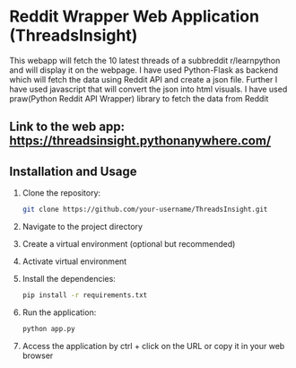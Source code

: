# Reddit Wrapper Web Application (ThreadsInsight)

This webapp will fetch the 10 latest threads of a subbreddit r/learnpython and will display it on the webpage. I have used Python-Flask as backend 
which will fetch the data using Reddit API and create a json file. Further I have used javascript that will convert the json into html visuals.
I have used praw(Python Reddit API Wrapper) library to fetch the data from Reddit

## Link to the web app: https://threadsinsight.pythonanywhere.com/

## Installation and Usage

1. Clone the repository:

   ```bash
   git clone https://github.com/your-username/ThreadsInsight.git

2. Navigate to the project directory
3. Create a virtual environment (optional but recommended)
4. Activate virtual environment

5. Install the dependencies:

   ```bash
   pip install -r requirements.txt

6. Run the application:
   ```bash
   python app.py

7. Access the application by ctrl + click on the URL or copy it in your web browser

